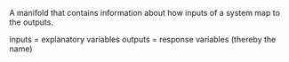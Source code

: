 A manifold that contains information about how inputs of a system map to the outputs.

inputs = explanatory variables
outputs = response variables (thereby the name)
